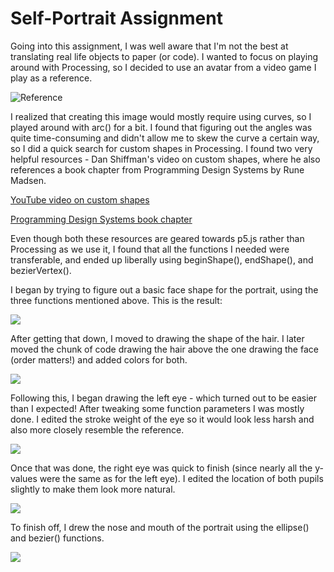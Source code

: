 # Self-Portrait Assignment

Going into this assignment, I was well aware that I'm not the best at translating real life objects to paper (or code). I wanted to focus on playing around with Processing, so I decided to use an avatar from a video game I play as a reference. 

![Reference](reference.jpg)

I realized that creating this image would mostly require using curves, so I played around with arc() for a bit. I found that figuring out the angles was quite time-consuming and didn't allow me to skew the curve a certain way, so I did a quick search for custom shapes in Processing. I found two very helpful resources - Dan Shiffman's video on custom shapes, where he also references a book chapter from Programming Design Systems by Rune Madsen.

[YouTube video on custom shapes](https://www.youtube.com/watch?v=76fiD5DvzeQ)

[Programming Design Systems book chapter](https://programmingdesignsystems.com/shape/custom-shapes/index.html#custom-shapes-pANLh0l)

Even though both these resources are geared towards p5.js rather than Processing as we use it, I found that all the functions I needed were transferable, and ended up liberally using beginShape(), endShape(), and bezierVertex().

I began by trying to figure out a basic face shape for the portrait, using the three functions mentioned above. This is the result:

![](progress1.png)

After getting that down, I moved to drawing the shape of the hair. I later moved the chunk of code drawing the hair above the one drawing the face (order matters!) and added colors for both.

![](progress2.png)

Following this, I began drawing the left eye - which turned out to be easier than I expected! After tweaking some function parameters I was mostly done. I edited the stroke weight of the eye so it would look less harsh and also more closely resemble the reference. 

![](progress3.png)

Once that was done, the right eye was quick to finish (since nearly all the y-values were the same as for the left eye). I edited the location of both pupils slightly to make them look more natural.

![](progress4.png)

To finish off, I drew the nose and mouth of the portrait using the ellipse() and bezier() functions. 

![](progress5.png)



